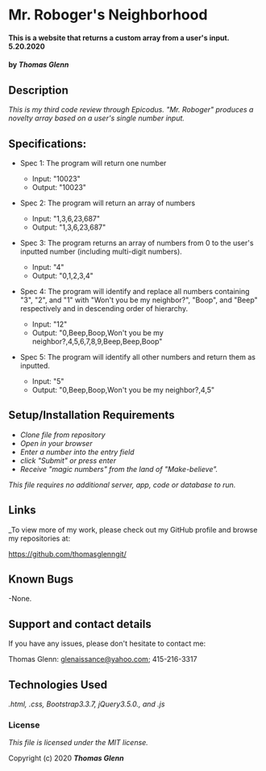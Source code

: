 
# Mr. Roboger's Neighborhood

#### This is a website that returns a custom array from a user's input. 5.20.2020

#### by _**Thomas Glenn**_

## Description

_This is my third code review through <em>Epicodus</em>. "Mr. Roboger" produces a novelty array based on a user's single number input._

## Specifications:

* Spec 1: The program will return one number	
    * Input: "10023"	
    * Output: "10023"

* Spec 2: The program will return an array of numbers	
    * Input: "1,3,6,23,687"
    * Output: "1,3,6,23,687"

* Spec 3: The program returns an array of numbers from 0 to the user's inputted number (including multi-digit numbers).	
    * Input: "4"	
    * Output: "0,1,2,3,4"	

* Spec 4: The program will identify and replace all numbers containing "3", "2", and "1" with "Won't you be my neighbor?", "Boop", and "Beep" respectively and in descending order of hierarchy.
    * Input: "12"
    * Output: "0,Beep,Boop,Won't you be my neighbor?,4,5,6,7,8,9,Beep,Beep,Boop"

* Spec 5: The program will identify all other numbers	and return them as inputted.	
    * Input: "5"
    * Output: "0,Beep,Boop,Won't you be my neighbor?,4,5"

## Setup/Installation Requirements

* _Clone file from repository_
* _Open in your browser_
* _Enter a number into the entry field_
* _click "Submit" or press enter_
* _Receive "magic numbers" from the land of "Make-believe"._

_This file requires no additional server, app, code or database to run._

## Links

_To view more of my work, please check out my GitHub profile and browse my repositories at:

https://github.com/thomasglenngit/

## Known Bugs
-None.

## Support and contact details

If you have any issues, please don't hesitate to contact me:

Thomas Glenn: glenaissance@yahoo.com; 415-216-3317

## Technologies Used

_.html, .css, Bootstrap3.3.7, jQuery3.5.0., and .js_

### License

*This file is licensed under the MIT license.*

Copyright (c) 2020 **_Thomas Glenn_**